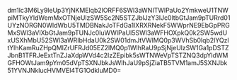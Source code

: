 dm1lc3M6Ly9leUp3YjNKMElqb2lORFF6SWl3aWNITWlPaUo2YmkweU1TNWpiMTkyYldWemMxOTNjeUlzSW5Sc2N5STZJblJzY3lJc0ltbGtJam9pTURrd01UYzNORGN0WldWbU5TMDBNakJoTFdGa1lXRXRNekF5WWprNE9EbGpPRGMxSWl3aVlXbGtJam9pTUNJc0luWWlPaUl5SWl3aWFHOXpkQ0k2SW5wdUxUSXhMbU52SWl3aWRIbHdaU0k2SW01dmJtVWlMQ0p3WVhSb0lqb2lYQzltYlhKamRuZHpQMlZrUFRJd05EZ2lMQ0p1WlhRaU9pSjNjeUlzSW1Ga1pDSTZJbnB1TFRJeExtTnZJaXdpWVd4c2IzZEpibk5sWTNWeVpTSTZNQ3dpYldWMGFHOWtJam9pYm05dVpTSXNJbkJsWlhJaU9pSjZiaTB5TVM1amJ5SXNJbk51YVNJNklucHVMVEl4TG1OdkluMD0=
